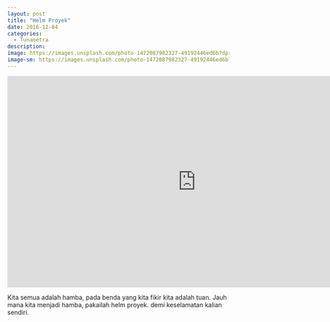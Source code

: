 ```yaml
---
layout: post
title: "Helm Proyek"
date: 2016-12-04
categories:
  - Tunanetra
description: 
image: https://images.unsplash.com/photo-1472087982327-49192446ed6b?dpr=1&auto=format&fit=crop&w=1500&h=1000&q=80
image-sm: https://images.unsplash.com/photo-1472087982327-49192446ed6b?dpr=1&auto=format&fit=crop&w=500&h=300&q=80
---
```


<iframe width="854" height="480" src="https://www.youtube.com/embed/uM4m-TwMURM" frameborder="0" allowfullscreen></iframe>

<br />

Kita semua adalah hamba, pada benda yang kita fikir kita adalah tuan.
Jauh mana kita menjadi hamba, pakailah helm proyek.
demi keselamatan kalian sendiri.
